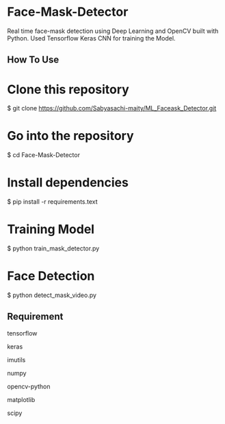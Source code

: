 
# Face-Mask-Detector

Real time face-mask detection using Deep Learning and OpenCV built with Python.
Used Tensorflow Keras CNN for training the Model.


## How To Use
# Clone this repository
$ git clone https://github.com/Sabyasachi-maity/ML_Faceask_Detector.git

# Go into the repository
$ cd Face-Mask-Detector

# Install dependencies
$ pip install -r requirements.text

# Training Model
$ python train_mask_detector.py

# Face Detection
$ python detect_mask_video.py

## Requirement
tensorflow 

keras

imutils

numpy

opencv-python

matplotlib

scipy
